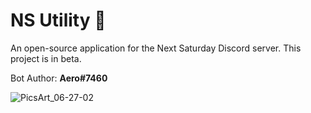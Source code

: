 # NS Utility 🚀

An open-source application for the Next Saturday Discord server. This project is in beta.

Bot Author: **Aero#7460**

![PicsArt_06-27-02](https://user-images.githubusercontent.com/78659866/144722963-2b2d82f4-a608-472c-86dd-409f82e402c6.png)
